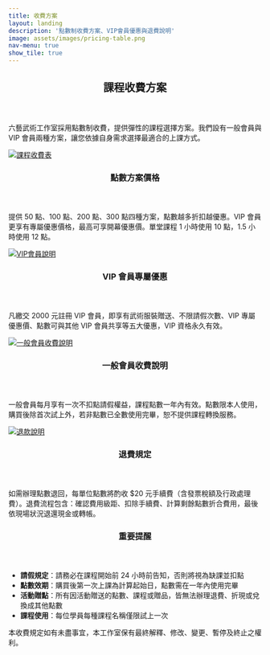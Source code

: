 ```yaml
---
title: 收費方案
layout: landing
description: '點數制收費方案、VIP會員優惠與退費說明'
image: assets/images/pricing-table.png
nav-menu: true
show_tile: true
---
```


<!-- Main -->
<div id="main">

<!-- One -->
<section id="one">
	<div class="inner">
		<header class="major">
			<h2>課程收費方案</h2>
		</header>
		<p>六藝武術工作室採用點數制收費，提供彈性的課程選擇方案。我們設有一般會員與 VIP 會員兩種方案，讓您依據自身需求選擇最適合的上課方式。</p>
	</div>
</section>

<!-- Two -->
<section id="two" class="spotlights">
	<section>
		<a href="#pricing-table" class="image">
			<img src="{% link assets/images/pricing-table.png %}" alt="課程收費表" data-position="center center" />
		</a>
		<div class="content">
			<div class="inner">
				<header class="major">
					<h3>點數方案價格</h3>
				</header>
				<p>提供 50 點、100 點、200 點、300 點四種方案，點數越多折扣越優惠。VIP 會員更享有專屬優惠價格，最高可享開幕優惠價。單堂課程 1 小時使用 10 點，1.5 小時使用 12 點。</p>
			</div>
		</div>
	</section>
	<section>
		<a href="#vip" class="image">
			<img src="{% link assets/images/vip.png %}" alt="VIP會員說明" data-position="center center" />
		</a>
		<div class="content">
			<div class="inner">
				<header class="major">
					<h3>VIP 會員專屬優惠</h3>
				</header>
				<p>凡繳交 2000 元註冊 VIP 會員，即享有武術服裝贈送、不限請假次數、VIP 專屬優惠價、點數可與其他 VIP 會員共享等五大優惠，VIP 資格永久有效。</p>
			</div>
		</div>
	</section>
	<section>
		<a href="#member-policy" class="image">
			<img src="{% link assets/images/member-policy.png %}" alt="一般會員收費說明" data-position="center center" />
		</a>
		<div class="content">
			<div class="inner">
				<header class="major">
					<h3>一般會員收費說明</h3>
				</header>
				<p>一般會員每月享有一次不扣點請假權益，課程點數一年內有效。點數限本人使用，購買後除首次試上外，若非點數已全數使用完畢，恕不提供課程轉換服務。</p>
			</div>
		</div>
	</section>
	<section>
		<a href="#refund" class="image">
			<img src="{% link assets/images/refund-policy.png %}" alt="退款說明" data-position="center center" />
		</a>
		<div class="content">
			<div class="inner">
				<header class="major">
					<h3>退費規定</h3>
				</header>
				<p>如需辦理點數退回，每單位點數將酌收 $20 元手續費（含發票稅額及行政處理費）。退費流程包含：確認費用級距、扣除手續費、計算剩餘點數折合費用，最後依現場狀況退還現金或轉帳。</p>
			</div>
		</div>
	</section>
</section>

<!-- Three -->
<section id="three">
	<div class="inner">
		<header class="major">
			<h3>重要提醒</h3>
		</header>
		<ul>
			<li><strong>請假規定</strong>：請務必在課程開始前 24 小時前告知，否則將視為缺課並扣點</li>
			<li><strong>點數效期</strong>：購買後第一次上課為計算起始日，點數需在一年內使用完畢</li>
			<li><strong>活動贈點</strong>：所有因活動贈送的點數、課程或贈品，皆無法辦理退費、折現或兌換成其他點數</li>
			<li><strong>課程使用</strong>：每位學員每種課程名稱僅限試上一次</li>
		</ul>
		<p>本收費規定如有未盡事宜，本工作室保有最終解釋、修改、變更、暫停及終止之權利。</p>
	</div>
</section>

</div>